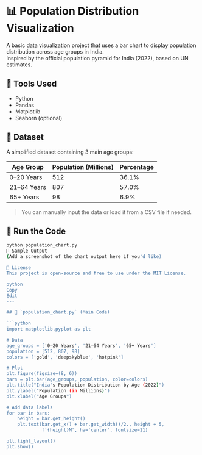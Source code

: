 # 📊 Population Distribution Visualization

A basic data visualization project that uses a bar chart to display population distribution across age groups in India.  
Inspired by the official population pyramid for India (2022), based on UN estimates.

## 🧰 Tools Used

- Python
- Pandas
- Matplotlib
- Seaborn (optional)

## 📂 Dataset

A simplified dataset containing 3 main age groups:

| Age Group     | Population (Millions) | Percentage |
|---------------|------------------------|------------|
| 0–20 Years    | 512                    | 36.1%      |
| 21–64 Years   | 807                    | 57.0%      |
| 65+ Years     | 98                     | 6.9%       |

> You can manually input the data or load it from a CSV file if needed.

## 🚀 Run the Code

```bash
python population_chart.py
📸 Sample Output
(Add a screenshot of the chart output here if you'd like)

📜 License
This project is open-source and free to use under the MIT License.

python
Copy
Edit
---

## 🐍 `population_chart.py` (Main Code)

```python
import matplotlib.pyplot as plt

# Data
age_groups = ['0–20 Years', '21–64 Years', '65+ Years']
population = [512, 807, 98]
colors = ['gold', 'deepskyblue', 'hotpink']

# Plot
plt.figure(figsize=(8, 6))
bars = plt.bar(age_groups, population, color=colors)
plt.title("India's Population Distribution by Age (2022)")
plt.ylabel("Population (in Millions)")
plt.xlabel("Age Groups")

# Add data labels
for bar in bars:
    height = bar.get_height()
    plt.text(bar.get_x() + bar.get_width()/2., height + 5,
             f'{height}M', ha='center', fontsize=11)

plt.tight_layout()
plt.show()
